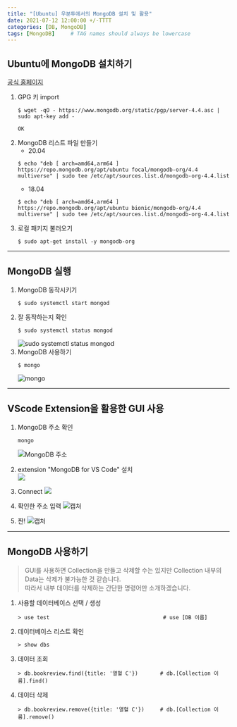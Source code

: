 ```yaml
---
title: "[Ubuntu] 우분투에서의 MongoDB 설치 및 활용"
date: 2021-07-12 12:00:00 +/-TTTT
categories: [DB, MongoDB]
tags: [MongoDB]     # TAG names should always be lowercase
---
```


## Ubuntu에 MongoDB 설치하기
[공식 홈페이지](https://docs.mongodb.com/manual/tutorial/install-mongodb-on-ubuntu/#install-mongodb-community-edition-using-deb-packages)

1. GPG 키 import
    ```
    $ wget -qO - https://www.mongodb.org/static/pgp/server-4.4.asc | sudo apt-key add -
    ```
    ```
    OK
    ```
2. MongoDB 리스트 파일 만들기
    - 20.04
    ```
    $ echo "deb [ arch=amd64,arm64 ] https://repo.mongodb.org/apt/ubuntu focal/mongodb-org/4.4 multiverse" | sudo tee /etc/apt/sources.list.d/mongodb-org-4.4.list
    ```
    - 18.04
    ```
    $ echo "deb [ arch=amd64,arm64 ] https://repo.mongodb.org/apt/ubuntu bionic/mongodb-org/4.4 multiverse" | sudo tee /etc/apt/sources.list.d/mongodb-org-4.4.list
    ```
3. 로컬 패키지 불러오기
    ```
    $ sudo apt-get install -y mongodb-org
    ```

---
## MongoDB 실행
1. MongoDB 동작시키기
    ```
    $ sudo systemctl start mongod
    ```
2. 잘 동작하는지 확인
    ```
    $ sudo systemctl status mongod
    ```
    ![sudo systemctl status mongod](https://user-images.githubusercontent.com/67721382/125254453-70318f00-e335-11eb-9314-0d0913b65191.PNG)
3. MongoDB 사용하기
    ```
    $ mongo
    ```
    ![mongo](https://user-images.githubusercontent.com/67721382/125254670-a4a54b00-e335-11eb-931e-66e79a555fd0.PNG)

---
## VScode Extension을 활용한 GUI 사용
1. MongoDB 주소 확인
    ```
    mongo
    ```
    ![MongoDB 주소](https://user-images.githubusercontent.com/67721382/125260235-17fd8b80-e33b-11eb-8cac-d1948f4b21df.png)

2. extension "MongoDB for VS Code" 설치  
    ![](https://code.visualstudio.com/assets/docs/azure/mongodb/install-cosmosdb-extension.png)

3. Connect
    ![](https://user-images.githubusercontent.com/67721382/125259569-65c5c400-e33a-11eb-89fa-077945d3b826.png)

4. 확인한 주소 입력
    ![캡처](https://user-images.githubusercontent.com/67721382/125259888-bb9a6c00-e33a-11eb-9f92-d053e0ad55d1.PNG)

5. 짠!
    ![캡처](https://user-images.githubusercontent.com/67721382/125256454-6ad54400-e337-11eb-83ec-9452e073e972.PNG)

---
## MongoDB 사용하기
> GUI를 사용하면 Collection을 만들고 삭제할 수는 있지만 Collection 내부의 Data는 삭제가 불가능한 것 같습니다.  
> 따라서 내부 데이터를 삭제하는 간단한 명령어만 소개하겠습니다.

1. 사용할 데이터베이스 선택 / 생성
    ```
    > use test                                    # use [DB 이름]
    ```
2. 데이터베이스 리스트 확인
    ```
    > show dbs
    ```
3. 데이터 조회
    ```
    > db.bookreview.find({title: '열혈 C'})       # db.[Collection 이름].find()
    ```
4. 데이터 삭제
    ```
    > db.bookreview.remove({title: '열혈 C'})     # db.[Collection 이름].remove()
    ```
